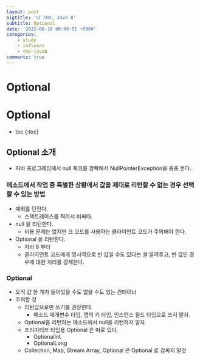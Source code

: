 ```yaml
---
layout: post
bigtitle: '더 자바, Java 8'
subtitle: Optional
date: '2022-08-18 00:00:01 +0900'
categories:
    - study
    - inflearn
    - the-java8
comments: true
---
```


# Optional

# Optional
* toc
{:toc}


## Optional 소개
+ 자바 프로그래밍에서 null 체크를 깜빡해서 NullPointerException을 종종 본다.

### 메소드에서 작업 중 특별한 상황에서 값을 제대로 리턴할 수 없는 경우 선택할 수 있는 방법
+ 예외를 던진다.
  + 스택트레이스를 찍어서 비싸다.
+ null 을 리턴한다.
  + 비용 문제는 없지만 크 코드를 사용하는 클라이언트 코드가 주의해야 한다.
+ Optional 을 리턴한다.
  + 자바 8 부터
  + 클라이언트 코드에게 명시적으로 빈 값일 수도 있다는 걸 알려주고, 빈 값인 경우에 대한 처리를 강제한다.

### Optional
+ 오직 값 한 개가 들어있을 수도 없을 수도 있는 컨테이너
+ 주의할 것
  + 리턴값으로만 쓰기를 권장한다.
    + 메소드 매개변수 타입, 맵의 키 타입, 인스턴스 필드 타입으로 쓰지 말자.
  + Optional을 리턴하는 메소드에서 null을 리턴하지 말자
  + 프리미티브 타입용 Optional 은 따로 있다.
    + OptionalInt
    + OptionalLong
  + Collection, Map, Stream Array, Optional 은 Optional 로 감싸지 말것 

